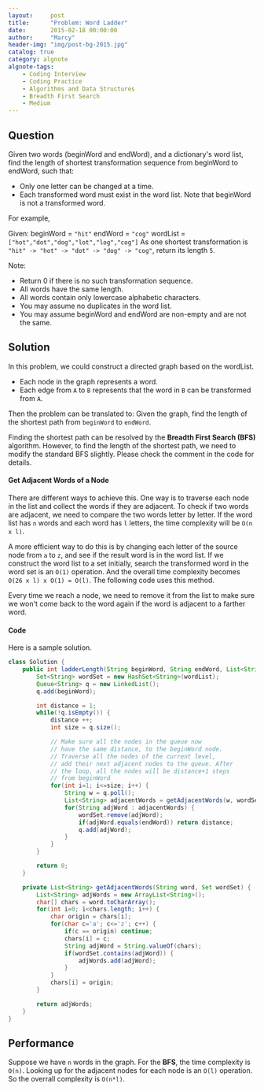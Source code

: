 ```yaml
---
layout:     post
title:      "Problem: Word Ladder"
date:       2015-02-18 00:00:00
author:     "Marcy"
header-img: "img/post-bg-2015.jpg"
catalog: true
category: algnote
algnote-tags:
    - Coding Interview
    - Coding Practice
    - Algorithms and Data Structures
    - Breadth First Search
    - Medium
---
```


## Question

Given two words (beginWord and endWord), and a dictionary's word list, find the length of shortest transformation sequence from beginWord to endWord, such that:

- Only one letter can be changed at a time.
- Each transformed word must exist in the word list. Note that beginWord is not a transformed word.

For example,

Given:
beginWord = `"hit"`
endWord = `"cog"`
wordList = `["hot","dot","dog","lot","log","cog"]`
As one shortest transformation is `"hit" -> "hot" -> "dot" -> "dog" -> "cog"`,
return its length `5`.

Note:
- Return 0 if there is no such transformation sequence.
- All words have the same length.
- All words contain only lowercase alphabetic characters.
- You may assume no duplicates in the word list.
- You may assume beginWord and endWord are non-empty and are not the same.

## Solution

In this problem, we could construct a directed graph based on the wordList.

- Each node in the graph represents a word.
- Each edge from `A` to `B` represents that the word in `B` can be transformed from `A`.

Then the problem can be translated to: Given the graph, find the length of the shortest path from `beginWord` to `endWord`.

Finding the shortest path can be resolved by the **Breadth First Search (BFS)** algorithm. However, to find the length of the shortest path, we need to modify the standard BFS slightly. Please check the comment in the code for details.

#### Get Adjacent Words of a Node

There are different ways to achieve this. One way is to traverse each node in the list and collect the words if they are adjacent. To check if two words are adjacent, we need to compare the two words letter by letter. If the word list has `n` words and each word has `l` letters, the time complexity will be `O(n x l)`.

A more efficient way to do this is by changing each letter of the source node from `a` to `z`, and see if the result word is in the word list. If we construct the word list to a set initially, search the transformed word in the word set is an `O(1)` operation. And the overall time complexity becomes `O(26 x l) x O(1) = O(l)`. The following code uses this method.

Every time we reach a node, we need to remove it from the list to make sure we won't come back to the word again if the word is adjacent to a farther word.

#### Code

Here is a sample solution.

```java
class Solution {
    public int ladderLength(String beginWord, String endWord, List<String> wordList) {
        Set<String> wordSet = new HashSet<String>(wordList);
        Queue<String> q = new LinkedList();
        q.add(beginWord);

        int distance = 1;
        while(!q.isEmpty()) {
            distance ++;
            int size = q.size();

            // Make sure all the nodes in the queue now
            // have the same distance, to the beginWord node.
            // Traverse all the nodes of the current level,
            // add their next adjacent nodes to the queue. After
            // the loop, all the nodes will be distance+1 steps
            // from beginWord
            for(int i=1; i<=size; i++) {
                String w = q.poll();
                List<String> adjacentWords = getAdjacentWords(w, wordSet);
                for(String adjWord : adjacentWords) {
                    wordSet.remove(adjWord);
                    if(adjWord.equals(endWord)) return distance;
                    q.add(adjWord);
                }
            }
        }

        return 0;
    }

    private List<String> getAdjacentWords(String word, Set wordSet) {
        List<String> adjWords = new ArrayList<String>();
        char[] chars = word.toCharArray();
        for(int i=0; i<chars.length; i++) {
            char origin = chars[i];
            for(char c='a'; c<='z'; c++) {
                if(c == origin) continue;
                chars[i] = c;
                String adjWord = String.valueOf(chars);
                if(wordSet.contains(adjWord)) {
                    adjWords.add(adjWord);
                }
            }
            chars[i] = origin;
        }

        return adjWords;
    }
}
```

## Performance

Suppose we have `n` words in the graph. For the **BFS**, the time complexity is `O(n)`. Looking up for the adjacent nodes for each node is an `O(l)` operation. So the overrall complexity is `O(n*l)`.
